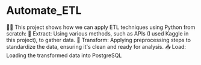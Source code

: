 # Automate_ETL
🧑‍💻 This project shows how we can apply ETL techniques using Python from scratch: 🔄 Extract:  Using various methods, such as APIs (I used Kaggle in this project), to gather data. 🔧 Transform:  Applying preprocessing steps to standardize the data, ensuring it's clean and ready for analysis. 📥 Load:  Loading the transformed data into PostgreSQL 
